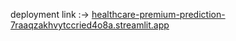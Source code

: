 deployment link :-> [healthcare-premium-prediction-7raaqzakhvytccried4o8a.streamlit.app](healthcare-premium-prediction-7raaqzakhvytccried4o8a.streamlit.app)
